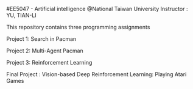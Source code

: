 #EE5047 - Artificial intelligence @National Taiwan University
Instructor : YU, TIAN-LI

This repository contains three programming assignments

Project 1: Search in Pacman

Project 2: Multi-Agent Pacman

Project 3: Reinforcement Learning

Final Project : Vision-based Deep Reinforcement Learning: Playing Atari Games

